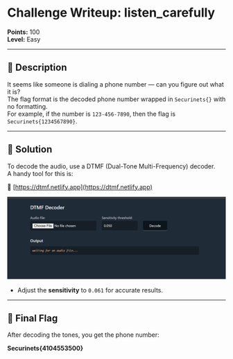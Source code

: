 
# Challenge Writeup: listen_carefully

**Points:** 100  
**Level:** Easy  

---

## 🧩 Description

It seems like someone is dialing a phone number — can you figure out what it is?  
The flag format is the decoded phone number wrapped in `Securinets{}` with no formatting.  
For example, if the number is `123-456-7890`, then the flag is `Securinets{1234567890}`.

---

## 🧠 Solution

To decode the audio, use a DTMF (Dual-Tone Multi-Frequency) decoder.  
A handy tool for this is:

🔗 [https://dtmf.netlify.app](https://dtmf.netlify.app)

![DTMF Decoder](../assets/dtmf.png)

- Adjust the **sensitivity** to `0.061` for accurate results.

---

## 🏁 Final Flag

After decoding the tones, you get the phone number:

**Securinets{4104553500}**
